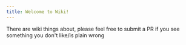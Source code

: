 ```yaml
---
title: Welcome to Wiki!
---
```


There are wiki things about, please feel free to submit a PR if you see something you don't like/is plain wrong
